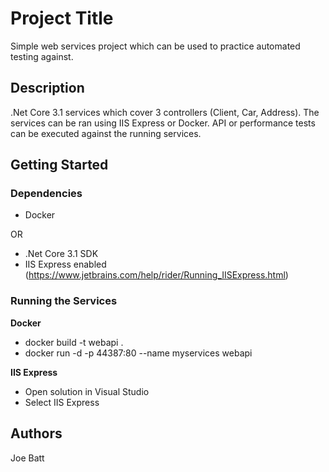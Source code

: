 # Project Title

Simple web services project which can be used to practice automated testing against.

## Description

.Net Core 3.1 services which cover 3 controllers (Client, Car, Address). The services can be ran using IIS Express or Docker. API or performance tests can be executed against the running services.

## Getting Started

### Dependencies

* Docker

OR

* .Net Core 3.1 SDK
* IIS Express enabled (https://www.jetbrains.com/help/rider/Running_IISExpress.html)

### Running the Services

**Docker**
* docker build -t webapi .
* docker run -d -p 44387:80 --name myservices webapi

**IIS Express**
* Open solution in Visual Studio
* Select IIS Express

## Authors

Joe Batt